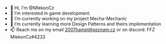 - 👋 Hi, I’m @MlekonCz
- 👀 I’m interested in game development.
- 🔭 I’m currently working on my project Mecha-Mechanic
- 🌱 I’m currently learning more Design Patterns and theirs implementation
- 📫 Reach me on my email 2007hampl@seznam.cz or on discord: FFZ MlekonCz#4233

<!--
**MlekonCz/MlekonCz** is a ✨ _special_ ✨ repository because its `README.md` (this file) appears on your GitHub profile.

Here are some ideas to get you started:

- 🌱 I’m currently learning ...
- 👯 I’m looking to collaborate on ...
- 🤔 I’m looking for help with ...
- 💬 Ask me about ...
- 😄 Pronouns: ...
- ⚡ Fun fact: ...
-->
